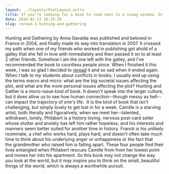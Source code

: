 ```yaml
---
layout: ../layouts/PostLayout.astro
title: If you're looking for a book to read next to a snowy window. Or, my first reread for my blog's tenth year.
date: 2016-01-23 18:25:29
slug: reread-1-hunting-and-gathering
---
```


Hunting and Gathering by Anna Gavalda was published and beloved in France in 2004, and finally made its way into translation in 2007. It crossed my path when one of my friends who worked in publishing got ahold of a galley that she fell in love with immediately and then passed it on to at least 2 other friends. Somehow I am the one left with the galley, and I've recommended the book to countless people since. When I finished it this week, I was so glad I decided to [reread](http://akindoflibrary.com/decades-worth-rereading-favorites-blogs-tenth-year/) it and so sad when it ended again. When I talk to my students about conflicts in books, I usually end up using the terms macro and micro: what are the big societal issues affecting the plot, and what are the more personal issues affecting the plot? Hunting and Gather is a micro-issue kind of book. It doesn't speak into the larger culture, but it does allow us to see how human connection--though messy as hell--can impact the trajectory of one's life.  It is the kind of book that isn't challenging, but simply lovely to get lost in for a week. Camille is a starving artist, both literally and figuratively, when we meet her--talented, withdrawn, lonely. Philabert is a history loving, nervous post-card seller whose stutter and anxiety has left him rather hopeless, and his interests and manners seem better suited for another time in history. Franck is his unlikely roommate, a chef who works hard, plays hard, and doesn't often take much time to think about his underlying anger or unhappiness or the fact that the grandmother who raised him is falling apart. These four people find their lives entangled when Philabert rescues Camille from from her lowest point and moves her into his apartment. So this book may not change the way you look at the world, but it may inspire you to think on the small, beautiful things of the world, which is always a worthwhile pursuit.
